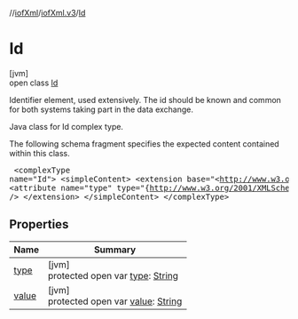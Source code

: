 //[iofXml](../../../index.md)/[iofXml.v3](../index.md)/[Id](index.md)

# Id

[jvm]\
open class [Id](index.md)

Identifier element, used extensively. The id should be known and common for both systems taking part in the data exchange. <p>Java class for Id complex type. <p>The following schema fragment specifies the expected content contained within this class. <pre> &lt;complexType name="Id"&gt; &lt;simpleContent&gt; &lt;extension base="&lt;http://www.w3.org/2001/XMLSchema&gt;string"&gt; &lt;attribute name="type" type="{http://www.w3.org/2001/XMLSchema}string" /&gt; &lt;/extension&gt; &lt;/simpleContent&gt; &lt;/complexType&gt; </pre>

## Properties

| Name | Summary |
|---|---|
| [type](type.md) | [jvm]<br>protected open var [type](type.md): [String](https://docs.oracle.com/javase/8/docs/api/java/lang/String.html) |
| [value](value.md) | [jvm]<br>protected open var [value](value.md): [String](https://docs.oracle.com/javase/8/docs/api/java/lang/String.html) |
